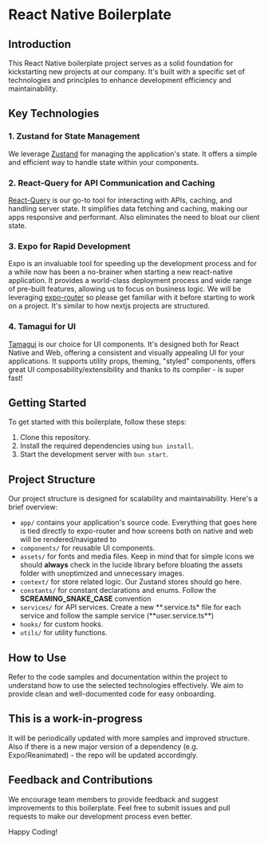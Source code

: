 # React Native Boilerplate

## Introduction

This React Native boilerplate project serves as a solid foundation for kickstarting new projects at our company. It's built with a specific set of technologies and principles to enhance development efficiency and maintainability.

## Key Technologies

### 1. Zustand for State Management

We leverage [Zustand](https://github.com/pmndrs/zustand) for managing the application's state. It offers a simple and efficient way to handle state within your components.

### 2. React-Query for API Communication and Caching

[React-Query](https://tanstack.com/query/v3/docs/react/overview) is our go-to tool for interacting with APIs, caching, and handling server state. It simplifies data fetching and caching, making our apps responsive and performant. Also eliminates the need to bloat our client state.

### 3. Expo for Rapid Development

Expo is an invaluable tool for speeding up the development process and for a while now has been a no-brainer when starting a new react-native application. It provides a world-class deployment process and wide range of pre-built features, allowing us to focus on business logic. We will be leveraging [expo-router](https://docs.expo.dev/routing/introduction/) so please get familiar with it before starting to work on a project. It's similar to how nextjs projects are structured.

### 4. Tamagui for UI

[Tamagui](https://tamagui.dev/) is our choice for UI components. It's designed both for React Native and Web, offering a consistent and visually appealing UI for your applications. It supports utility props, theming, "styled" components, offers great UI composability/extensibility and thanks to its compiler - is super fast!

## Getting Started

To get started with this boilerplate, follow these steps:

1.  Clone this repository.
2.  Install the required dependencies using `bun install`.
3.  Start the development server with `bun start`.

## Project Structure

Our project structure is designed for scalability and maintainability. Here's a brief overview:

- `app/` contains your application's source code. Everything that goes here is tied directly to expo-router and how screens both on native and web will be rendered/navigated to
- `components/` for reusable UI components.
- `assets/` for fonts and media files. Keep in mind that for simple icons we should **always** check in the lucide library before bloating the assets folder with unoptimized and unnecessary images.
- `context/` for store related logic. Our Zustand stores should go here.
- `constants/` for constant declarations and enums. Follow the **SCREAMING_SNAKE_CASE** convention
- `services/` for API services. Create a new **.service.ts\* file for each service and follow the sample service (**user.service.ts\*\*)
- `hooks/` for custom hooks.
- `utils/` for utility functions.

## How to Use

Refer to the code samples and documentation within the project to understand how to use the selected technologies effectively. We aim to provide clean and well-documented code for easy onboarding.

## This is a work-in-progress

It will be periodically updated with more samples and improved structure. Also if there is a new major version of a dependency (e.g. Expo/Reanimated) - the repo will be updated accordingly.

## Feedback and Contributions

We encourage team members to provide feedback and suggest improvements to this boilerplate. Feel free to submit issues and pull requests to make our development process even better.

Happy Coding!
